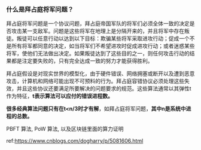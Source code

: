 ### 什么是拜占庭将军问题？

拜占庭将军问题是一个协议问题，拜占庭帝国军队的将军们必须全体一致的决定是否攻击某一支敌军。问题是这些将军在地理上是分隔开来的，并且将军中存在叛徒。叛徒可以任意行动以达到以下目标：欺骗某些将军采取进攻行动；促成一个不是所有将军都同意的决定，如当将军们不希望进攻时促成进攻行动；或者迷惑某些将军，使他们无法做出决定。如果叛徒达到了这些目的之一，则任何攻击行动的结果都是注定要失败的，只有完全达成一致的努力才能获得胜利。

拜占庭假设是对现实世界的模型化，由于硬件错误、网络拥塞或断开以及遭到恶意攻击，计算机和网络可能出现不可预料的行为。拜占庭容错协议必须处理这些失效，并且这些协议还要满足所要解决的问题要求的规范。这些算法通常以其弹性t作为特征，**t表示算法可以应付的错误进程数。**

**很多经典算法问题只有在t<n/3时才有解**，如拜占庭将军问题，**其中n是系统中进程的总数。**

 PBFT 算法, PoW 算法, 以及区块链里面的算力证明

ref:https://www.cnblogs.com/dogharry/p/5081606.html